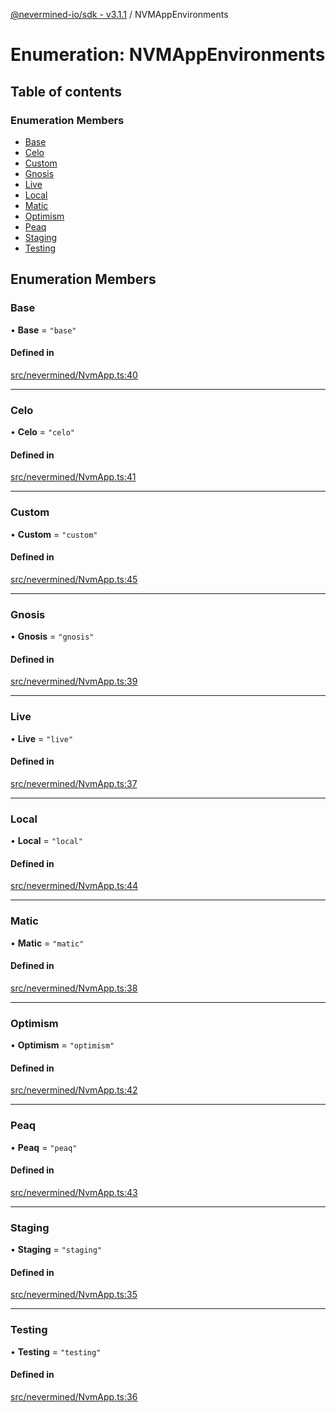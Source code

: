[@nevermined-io/sdk - v3.1.1](../code-reference.md) / NVMAppEnvironments

# Enumeration: NVMAppEnvironments

## Table of contents

### Enumeration Members

- [Base](NVMAppEnvironments.md#base)
- [Celo](NVMAppEnvironments.md#celo)
- [Custom](NVMAppEnvironments.md#custom)
- [Gnosis](NVMAppEnvironments.md#gnosis)
- [Live](NVMAppEnvironments.md#live)
- [Local](NVMAppEnvironments.md#local)
- [Matic](NVMAppEnvironments.md#matic)
- [Optimism](NVMAppEnvironments.md#optimism)
- [Peaq](NVMAppEnvironments.md#peaq)
- [Staging](NVMAppEnvironments.md#staging)
- [Testing](NVMAppEnvironments.md#testing)

## Enumeration Members

### Base

• **Base** = `"base"`

#### Defined in

[src/nevermined/NvmApp.ts:40](https://github.com/nevermined-io/sdk-js/blob/9319fcdb83e6987b924bbe35233879f79a0603bc/src/nevermined/NvmApp.ts#L40)

---

### Celo

• **Celo** = `"celo"`

#### Defined in

[src/nevermined/NvmApp.ts:41](https://github.com/nevermined-io/sdk-js/blob/9319fcdb83e6987b924bbe35233879f79a0603bc/src/nevermined/NvmApp.ts#L41)

---

### Custom

• **Custom** = `"custom"`

#### Defined in

[src/nevermined/NvmApp.ts:45](https://github.com/nevermined-io/sdk-js/blob/9319fcdb83e6987b924bbe35233879f79a0603bc/src/nevermined/NvmApp.ts#L45)

---

### Gnosis

• **Gnosis** = `"gnosis"`

#### Defined in

[src/nevermined/NvmApp.ts:39](https://github.com/nevermined-io/sdk-js/blob/9319fcdb83e6987b924bbe35233879f79a0603bc/src/nevermined/NvmApp.ts#L39)

---

### Live

• **Live** = `"live"`

#### Defined in

[src/nevermined/NvmApp.ts:37](https://github.com/nevermined-io/sdk-js/blob/9319fcdb83e6987b924bbe35233879f79a0603bc/src/nevermined/NvmApp.ts#L37)

---

### Local

• **Local** = `"local"`

#### Defined in

[src/nevermined/NvmApp.ts:44](https://github.com/nevermined-io/sdk-js/blob/9319fcdb83e6987b924bbe35233879f79a0603bc/src/nevermined/NvmApp.ts#L44)

---

### Matic

• **Matic** = `"matic"`

#### Defined in

[src/nevermined/NvmApp.ts:38](https://github.com/nevermined-io/sdk-js/blob/9319fcdb83e6987b924bbe35233879f79a0603bc/src/nevermined/NvmApp.ts#L38)

---

### Optimism

• **Optimism** = `"optimism"`

#### Defined in

[src/nevermined/NvmApp.ts:42](https://github.com/nevermined-io/sdk-js/blob/9319fcdb83e6987b924bbe35233879f79a0603bc/src/nevermined/NvmApp.ts#L42)

---

### Peaq

• **Peaq** = `"peaq"`

#### Defined in

[src/nevermined/NvmApp.ts:43](https://github.com/nevermined-io/sdk-js/blob/9319fcdb83e6987b924bbe35233879f79a0603bc/src/nevermined/NvmApp.ts#L43)

---

### Staging

• **Staging** = `"staging"`

#### Defined in

[src/nevermined/NvmApp.ts:35](https://github.com/nevermined-io/sdk-js/blob/9319fcdb83e6987b924bbe35233879f79a0603bc/src/nevermined/NvmApp.ts#L35)

---

### Testing

• **Testing** = `"testing"`

#### Defined in

[src/nevermined/NvmApp.ts:36](https://github.com/nevermined-io/sdk-js/blob/9319fcdb83e6987b924bbe35233879f79a0603bc/src/nevermined/NvmApp.ts#L36)
